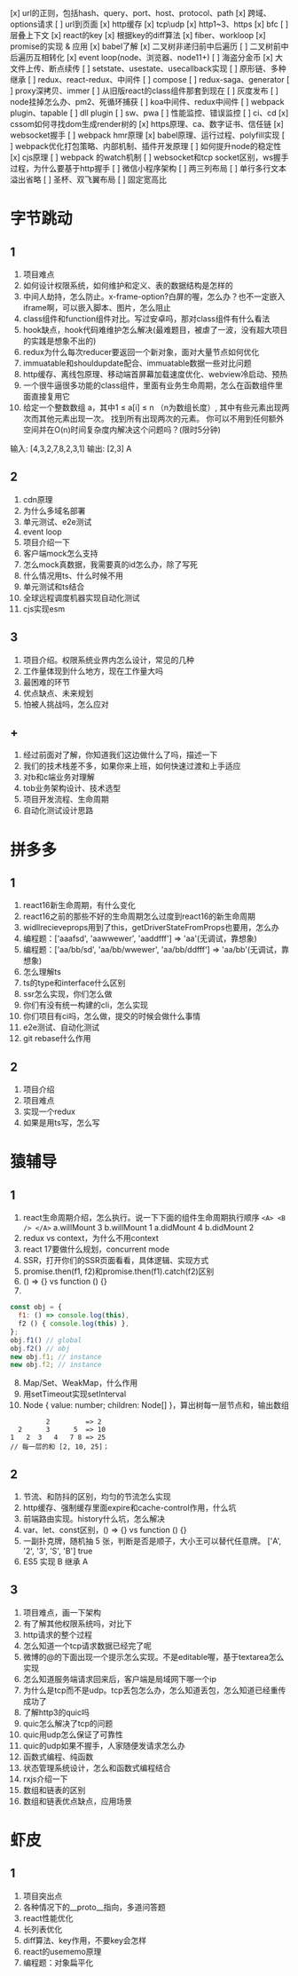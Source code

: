 [x] url的正则，包括hash、query、port、host、protocol、path
[x] 跨域、options请求
[ ] url到页面
[x] http缓存
[x] tcp\udp
[x] http1~3、https
[x] bfc
[ ] 层叠上下文
[x] react的key
[x] 根据key的diff算法
[x] fiber、workloop
[x] promise的实现 & 应用
[x] babel了解
[x] 二叉树非递归前中后遍历
[ ] 二叉树前中后遍历互相转化
[x] event loop(node、浏览器、node11+)
[ ] 海盗分金币
[x] 大文件上传、断点续传
[ ] setstate、usestate、usecallback实现
[ ] 原形链、多种继承
[ ] redux、react-redux、中间件
[ ] compose
[ ] redux-saga、generator
[ ] proxy深拷贝、immer
[ ] 从旧版react的class组件那套到现在
[ ] 灰度发布
[ ] node挂掉怎么办、pm2、死循环捕获
[ ] koa中间件、redux中间件
[ ] webpack plugin、tapable
[ ] dll plugin
[ ] sw、pwa
[ ] 性能监控、错误监控
[ ] ci、cd
[x] cssom如何寻找dom生成render树的
[x] https原理、ca、数字证书、信任链
[x] websocket握手
[ ] webpack hmr原理
[x] babel原理、运行过程、polyfill实现
[ ] webpack优化打包策略、内部机制、插件开发原理
[ ] 如何提升node的稳定性
[x] cjs原理
[ ] webpack 的watch机制
[ ] websocket和tcp socket区别，ws握手过程，为什么要基于http握手
[ ] 微信小程序架构
[ ] 两三列布局
[ ] 单行多行文本溢出省略
[ ] 圣杯、双飞翼布局
[ ] 固定宽高比




# 字节跳动
## 1
1. 项目难点
2. 如何设计权限系统，如何维护和定义、表的数据结构是怎样的
3. 中间人劫持，怎么防止。x-frame-option?白屏的喔，怎么办？也不一定嵌入iframe啊，可以嵌入脚本、图片，怎么阻止
4. class组件和function组件对比。写过安卓吗，那对class组件有什么看法
5. hook缺点，hook代码难维护怎么解决(最难题目，被虐了一波，没有超大项目的实践是想象不出的)
6. redux为什么每次reducer要返回一个新对象，面对大量节点如何优化
7. immuatable和shouldupdate配合、immuatable数据一些对比问题
8. http缓存、离线包原理、移动端首屏幕加载速度优化、webview冷启动、预热
9. 一个很牛逼很多功能的class组件，里面有业务生命周期，怎么在函数组件里面直接复用它
10. 给定一个整数数组 a，其中1 ≤ a[i] ≤ n （n为数组长度）, 其中有些元素出现两次而其他元素出现一次。
找到所有出现两次的元素。
你可以不用到任何额外空间并在O(n)时间复杂度内解决这个问题吗？(限时5分钟)

输入:
[4,3,2,7,8,2,3,1]
输出:
[2,3]
A

## 2
1. cdn原理
2. 为什么多域名部署
3. 单元测试、e2e测试
4. event loop
5. 项目介绍一下
6. 客户端mock怎么支持
7. 怎么mock真数据，我需要真的id怎么办，除了写死
8. 什么情况用ts、什么时候不用
9. 单元测试和ts结合
10. 全球远程调度机器实现自动化测试
11. cjs实现esm

## 3
1. 项目介绍。权限系统业界内怎么设计，常见的几种
2. 工作量体现到什么地方，现在工作量大吗
3. 最困难的环节
4. 优点缺点、未来规划
5. 怕被人挑战吗，怎么应对

## +
1. 经过前面对了解，你知道我们这边做什么了吗，描述一下
2. 我们的技术栈差不多，如果你来上班，如何快速过渡和上手适应
3. 对b和c端业务对理解
4. tob业务架构设计、技术选型
5. 项目开发流程、生命周期
6. 自动化测试设计思路


# 拼多多
## 1
1. react16新生命周期，有什么变化
2. react16之前的那些不好的生命周期怎么过度到react16的新生命周期
3. widllrecieveprops用到了this，getDriverStateFromProps也要用，怎么办
4. 编程题：['aaafsd', 'aawwewer', 'aaddfff'] => 'aa'(无调试，靠想象)
5. 编程题：['aa/bb/sd', 'aa/bb/wwewer', 'aa/bb/ddfff'] => 'aa/bb'(无调试，靠想象)
6. 怎么理解ts
7. ts的type和interface什么区别
8. ssr怎么实现，你们怎么做
9. 你们有没有统一构建的cli，怎么实现
10. 你们项目有ci吗，怎么做，提交的时候会做什么事情
11. e2e测试、自动化测试
12. git rebase什么作用

## 2
1. 项目介绍
2. 项目难点
3. 实现一个redux
4. 如果是用ts写，怎么写


# 猿辅导
## 1
1. react生命周期介绍，怎么执行。说一下下面的组件生命周期执行顺序
  ```<A> <B /> </A>```
  a.willMount 3
  b.willMount 1
  a.didMount 4
  b.didMount 2
2. redux vs context，为什么不用context
3. react 17要做什么规划，concurrent mode
4. SSR，打开你们的SSR页面看看，具体逻辑、实现方式
5. promise.then(f1, f2)和promise.then(f1).catch(f2)区别
6. () => {} vs function () {}
7. 
```js
const obj = {‏‎ ‎
  f1:‏‎ ‎() => console.log(this),
  f2‏‎ ‎() { console.log(this) },
};
obj.f1() // global
obj.f2() // obj
new obj.f1; // instance
new obj.f2; // instance
```
8. Map/Set、WeakMap，什么作用
9. 用setTimeout实现setInterval
10. Node { value: number; children: Node[] }，算出树每一层节点和，输出数组
```
         2         => 2
  2      3      5  => 10
1   2  3   4   7 8 => 25
// 每一层的和 [2, 10, 25]；
```

## 2
1. 节流、和防抖的区别，均匀的节流怎么实现
2. http缓存、强制缓存里面expire和cache-control作用，什么坑
3. 前端路由实现。history什么坑，怎么解决
4. var、let、const区别，() => {} vs function () {}
5. 一副扑克牌，随机抽 5 张，判断是否是顺子，大小王可以替代任意牌。
['A', '2', '3', 'S', 'B']   true
6. ES5 实现 B 继承 A

## 3
1. 项目难点，画一下架构
2. 有了解其他权限系统吗，对比下
3. http请求的整个过程
4. 怎么知道一个tcp请求数据已经完了呢
5. 微博的@的下面出现一个提示怎么实现。不是editable喔，基于textarea怎么实现
6. 怎么知道服务端请求回来后，客户端是局域网下哪一个ip
7. 为什么是tcp而不是udp。tcp丢包怎么办，怎么知道丢包，怎么知道已经重传成功了
8. 了解http3的quic吗
9. quic怎么解决了tcp的问题
10. quic用udp怎么保证了可靠性
11. quic的udp如果不握手，人家随便发请求怎么办
12. 函数式编程、纯函数
13. 状态管理系统设计，怎么和函数式编程结合
14. rxjs介绍一下
15. 数组和链表的区别
16. 数组和链表优点缺点，应用场景

# 虾皮
## 1
1. 项目突出点
2. 各种情况下的__proto__指向，多道问答题
3. react性能优化
4. 长列表优化
5. diff算法、key作用，不要key会怎样
6. react的usememo原理
7. 编程题：对象扁平化
